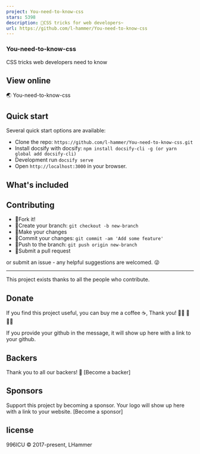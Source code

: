 ```yaml
---
project: You-need-to-know-css
stars: 5398
description: 💄CSS tricks for web developers~
url: https://github.com/l-hammer/You-need-to-know-css
---
```


### You-need-to-know-css

CSS tricks web developers need to know  

View online
-----------

🌏 You-need-to-know-css

Quick start
-----------

Several quick start options are available:

-   Clone the repo: `https://github.com/l-hammer/You-need-to-know-css.git`
-   Install docsify with docsify: `npm install docsify-cli -g (or yarn global add docsify-cli)`
-   Development run `docsify serve`
-   Open `http://localhost:3000` in your browser.

What's included
---------------

Contributing
------------

-   🍴Fork it!
-   🔀Create your branch: `git checkout -b new-branch`
-   🔧Make your changes
-   📝Commit your changes: `git commit -am 'Add some feature'`
-   🚀Push to the branch: `git push origin new-branch`
-   🎉Submit a pull request

or submit an issue - any helpful suggestions are welcomed. 😜

* * *

This project exists thanks to all the people who contribute.

Donate
------

If you find this project useful, you can buy me a coffee ☕, Thank you! 🙏🏻 🙏 🙏🏿

  
  

If you provide your github in the message, it will show up here with a link to your github.

Backers
-------

Thank you to all our backers! 🙏 \[Become a backer\]

Sponsors
--------

Support this project by becoming a sponsor. Your logo will show up here with a link to your website. \[Become a sponsor\]

license
-------

996ICU © 2017-present, LHammer
